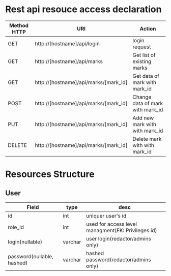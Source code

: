 # Rest api resouce access declaration

|Method HTTP| URI | Action|
|-----------|-----|-------|
|GET| http://[hostname]/api/login | login request|
|GET| http://[hostname]/api/marks | Get list of existing marks |
|GET| http://[hostname]/api/marks/[mark_id] | Get data of mark with mark_id |
|POST| http://[hostname]/api/marks/[mark_id] | Change data of mark with mark_id |
|PUT| http://[hostname]/api/marks/[mark_id] | Add new mark with with mark_id |
|DELETE| http://[hostname]/api/marks/[mark_id] | Delete mark with with mark_id |

# Resources Structure

## User
|Field| type | desc |
|-----|------|----- |
|id| int| uniquer user's id|
|role_id|int| used for access level managment(FK: Privileges.id)|
|login(nullable)| varchar| user login(redactor/admins only)|
|password(nullable, hashed)|varchar | hashed password(redactor/admins only)|

